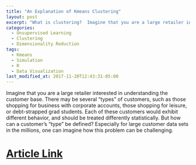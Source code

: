 ```yaml
---
title: "An Explanation of Kmeans Clustering"
layout: post
excerpt: "What is clustering?  Imagine that you are a large retailer interested in understanding the customer base. There may be several types "
categories:
  - Unsupervised Learning
  - Clustering
  - Dimensionality Reduction
tags:
  - Kmeans
  - Simulation
  - R
  - Data Visualization
last_modified_at: 2017-11-20T12:43:31-05:00
---
```


Imagine that you are a large retailer interested in understanding the customer base. There may be several “types” of customers, such as those shopping for business with corporate accounts, those shopping for leisure, or debt-strapped grad students. Each of these customers would exhibit different behavior, and should be treated differently statistically. But how can a customer’s “type” be defined? Especially for large customer data sets in the millions, one can imagine how this problem can be challenging.

# [Article Link](http://rpubs.com/samdcastillo/kmeans_clustering)
